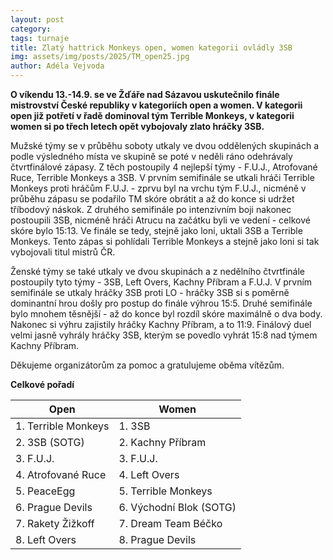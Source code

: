 ```yaml
---
layout: post
category:
tags: turnaje
title: Zlatý hattrick Monkeys open, women kategorii ovládly 3SB
img: assets/img/posts/2025/TM_open25.jpg
author: Adéla Vejvoda
---
```

**O víkendu 13.-14.9. se ve Žďáře nad Sázavou uskutečnilo finále mistrovství České republiky v kategoriích open a women. V kategorii open již potřetí v řadě dominoval tým Terrible Monkeys, v kategorii women si po třech letech opět vybojovaly zlato hráčky 3SB.**

Mužské týmy se v průběhu soboty utkaly ve dvou oddělených skupinách a podle výsledného místa ve skupině se poté v neděli ráno odehrávaly čtvrtfinálové zápasy. Z těch postoupily 4 nejlepší týmy - F.U.J., Atrofované Ruce, Terrible Monkeys a 3SB. V prvním semifinále se utkali hráči Terrible Monkeys proti hráčům F.U.J. - zprvu byl na vrchu tým F.U.J., nicméně v průběhu zápasu se podařilo TM skóre obrátit a až do konce si udržet tříbodový náskok. Z druhého semifinále po intenzivním boji nakonec postoupili 3SB, nicméně hráči Atrucu na začátku byli ve vedení - celkové skóre bylo 15:13. Ve finále se tedy, stejně jako loni, uktali 3SB a Terrible Monkeys. Tento zápas si pohlídali Terrible Monkeys a stejně jako loni si tak vybojovali titul mistrů ČR.

Ženské týmy se také utkaly ve dvou skupinách a z nedělního čtvrtfinále postoupily tyto týmy - 3SB, Left Overs, Kachny Příbram a F.U.J. V prvním semifinále se utkaly hráčky 3SB proti LO - hráčky 3SB si s poměrně dominantní hrou došly pro postup do finále výhrou 15:5. Druhé semifinále bylo mnohem těsnější - až do konce byl rozdíl skóre maximálně o dva body. Nakonec si výhru zajistily hráčky Kachny Příbram, a to 11:9. Finálový duel velmi jasně vyhrály hráčky 3SB, kterým se povedlo vyhrát 15:8 nad týmem Kachny Příbram. 

Děkujeme organizátorům za pomoc a gratulujeme oběma vítězům. 

**Celkové pořadí**

| Open                      | Women                      |
| -----------------------   | ------------------------   |
| 1. Terrible Monkeys       | 1. 3SB           |
| 2. 3SB (SOTG)             | 2. Kachny Příbram                     |
| 3. F.U.J.                 | 3. F.U.J. |
| 4. Atrofované Ruce        | 4. Left Overs                |
| 5. PeaceEgg             |   5. Terrible Monkeys                         |
| 6. Prague Devils        |   6. Východní Blok (SOTG)                        |
| 7. Rakety Žižkoff         | 7. Dream Team Béčko                           |
| 8. Left Overs              |  8. Prague Devils                          |
